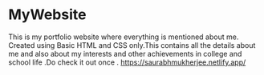 # MyWebsite
This is my portfolio website where everything is mentioned about me. Created using Basic HTML and CSS only.This contains all the details about me and also about my interests
and other achievements in college and school life .Do check it out once .
https://saurabhmukherjee.netlify.app/
